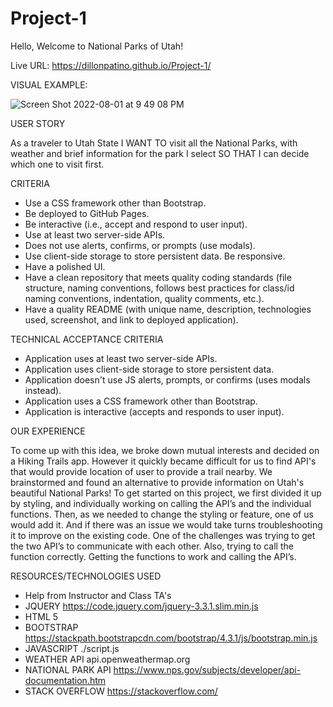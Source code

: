 ﻿# Project-1

Hello, Welcome to National Parks of Utah!

Live URL: https://dillonpatino.github.io/Project-1/


VISUAL EXAMPLE:

![Screen Shot 2022-08-01 at 9 49 08 PM](https://user-images.githubusercontent.com/106941418/182288097-21a6abce-aa38-479a-9620-96a8fb533193.png)




USER STORY

As a traveler to Utah State
I WANT TO visit all the National Parks, with weather and brief information for the park I select 
SO THAT I can decide which one to visit first.

CRITERIA

* Use a CSS framework other than Bootstrap.
* Be deployed to GitHub Pages.
* Be interactive (i.e., accept and respond to user input).
* Use at least two server-side APIs.
* Does not use alerts, confirms, or prompts (use modals).
* Use client-side storage to store persistent data.
Be responsive.
* Have a polished UI.
* Have a clean repository that meets quality coding standards (file structure, naming conventions, follows best practices for class/id naming conventions, indentation, quality comments, etc.).
* Have a quality README (with unique name, description, technologies used, screenshot, and link to deployed application).

TECHNICAL ACCEPTANCE CRITERIA

* Application uses at least two server-side APIs.
* Application uses client-side storage to store persistent data.
* Application doesn't use JS alerts, prompts, or confirms (uses modals instead).
* Application uses a CSS framework other than Bootstrap.
* Application is interactive (accepts and responds to user input).


OUR EXPERIENCE

To come up with this idea, we broke down mutual interests and decided on a Hiking Trails app. However it quickly became difficult for us to find API's that would provide location of user to provide a trail nearby.
We brainstormed and found an alternative to provide information on Utah's beautiful National Parks! 
To get started on this project, we first divided it up by styling, and individually working on calling the API’s and the individual functions. Then, as we needed to change the styling or feature, one of us would add it. And if there was an issue we would take turns troubleshooting it to improve on the existing code.
One of the challenges was trying to get the two API’s to communicate with each other. Also, trying to call the function correctly. 
Getting the functions to work and calling the API’s.


RESOURCES/TECHNOLOGIES USED

* Help from Instructor and Class TA's
* JQUERY https://code.jquery.com/jquery-3.3.1.slim.min.js
* HTML 5
* BOOTSTRAP https://stackpath.bootstrapcdn.com/bootstrap/4.3.1/js/bootstrap.min.js
* JAVASCRIPT ./script.js
* WEATHER API api.openweathermap.org
* NATIONAL PARK API https://www.nps.gov/subjects/developer/api-documentation.htm
* STACK OVERFLOW https://stackoverflow.com/

